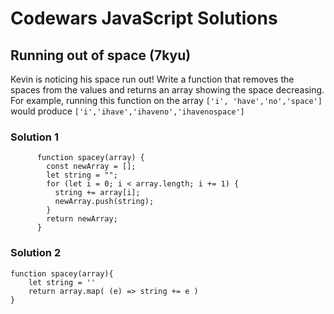 # Codewars JavaScript Solutions

## Running out of space (7kyu)

Kevin is noticing his space run out! Write a function that removes the spaces from the values and returns an array showing the space decreasing.
For example, running this function on the array `['i', 'have','no','space']` would produce `['i','ihave','ihaveno','ihavenospace']`

### Solution 1

```
      function spacey(array) {
        const newArray = [];
        let string = "";
        for (let i = 0; i < array.length; i += 1) {
          string += array[i];
          newArray.push(string);
        }
        return newArray;
      }
```

### Solution 2

```
function spacey(array){
	let string = ''
	return array.map( (e) => string += e )
}
```
